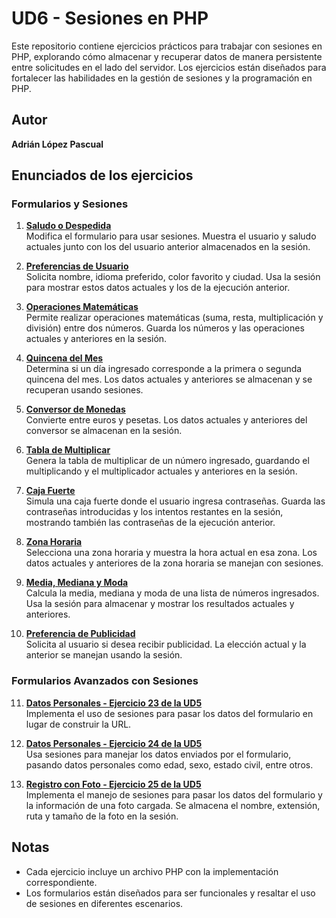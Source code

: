 # UD6 - Sesiones en PHP

Este repositorio contiene ejercicios prácticos para trabajar con sesiones en PHP, explorando cómo almacenar y recuperar datos de manera persistente entre solicitudes en el lado del servidor. Los ejercicios están diseñados para fortalecer las habilidades en la gestión de sesiones y la programación en PHP.

## Autor

**Adrián López Pascual**

## Enunciados de los ejercicios

### **Formularios y Sesiones**

1. **[Saludo o Despedida](./1.php)**  
   Modifica el formulario para usar sesiones. Muestra el usuario y saludo actuales junto con los del usuario anterior almacenados en la sesión.

2. **[Preferencias de Usuario](./2.php)**  
   Solicita nombre, idioma preferido, color favorito y ciudad. Usa la sesión para mostrar estos datos actuales y los de la ejecución anterior.

3. **[Operaciones Matemáticas](./3.php)**  
   Permite realizar operaciones matemáticas (suma, resta, multiplicación y división) entre dos números. Guarda los números y las operaciones actuales y anteriores en la sesión.

4. **[Quincena del Mes](./4.php)**  
   Determina si un día ingresado corresponde a la primera o segunda quincena del mes. Los datos actuales y anteriores se almacenan y se recuperan usando sesiones.

5. **[Conversor de Monedas](./5.php)**  
   Convierte entre euros y pesetas. Los datos actuales y anteriores del conversor se almacenan en la sesión.

6. **[Tabla de Multiplicar](./6.php)**  
   Genera la tabla de multiplicar de un número ingresado, guardando el multiplicando y el multiplicador actuales y anteriores en la sesión.

7. **[Caja Fuerte](./7.php)**  
   Simula una caja fuerte donde el usuario ingresa contraseñas. Guarda las contraseñas introducidas y los intentos restantes en la sesión, mostrando también las contraseñas de la ejecución anterior.

8. **[Zona Horaria](./8.php)**  
   Selecciona una zona horaria y muestra la hora actual en esa zona. Los datos actuales y anteriores de la zona horaria se manejan con sesiones.

9. **[Media, Mediana y Moda](./9.php)**  
   Calcula la media, mediana y moda de una lista de números ingresados. Usa la sesión para almacenar y mostrar los resultados actuales y anteriores.

10. **[Preferencia de Publicidad](./10.php)**  
    Solicita al usuario si desea recibir publicidad. La elección actual y la anterior se manejan usando la sesión.

### **Formularios Avanzados con Sesiones**

11. **[Datos Personales - Ejercicio 23 de la UD5](./11.php)**  
    Implementa el uso de sesiones para pasar los datos del formulario en lugar de construir la URL.

12. **[Datos Personales - Ejercicio 24 de la UD5](./12.php)**  
    Usa sesiones para manejar los datos enviados por el formulario, pasando datos personales como edad, sexo, estado civil, entre otros.

13. **[Registro con Foto - Ejercicio 25 de la UD5](./13.php)**  
    Implementa el manejo de sesiones para pasar los datos del formulario y la información de una foto cargada. Se almacena el nombre, extensión, ruta y tamaño de la foto en la sesión.

## Notas

- Cada ejercicio incluye un archivo PHP con la implementación correspondiente.
- Los formularios están diseñados para ser funcionales y resaltar el uso de sesiones en diferentes escenarios.
